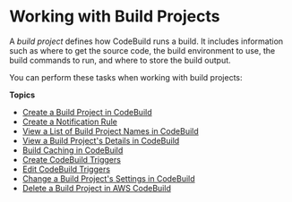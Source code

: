 # Working with Build Projects<a name="working-with-build-projects"></a>

A *build project* defines how CodeBuild runs a build\. It includes information such as where to get the source code, the build environment to use, the build commands to run, and where to store the build output\.

You can perform these tasks when working with build projects:

**Topics**
+ [Create a Build Project in CodeBuild](create-project.md)
+ [Create a Notification Rule](notification-rule-create.md)
+ [View a List of Build Project Names in CodeBuild](view-project-list.md)
+ [View a Build Project's Details in CodeBuild](view-project-details.md)
+ [Build Caching in CodeBuild](build-caching.md)
+ [Create CodeBuild Triggers](trigger-create.md)
+ [Edit CodeBuild Triggers](triggers-edit.md)
+ [Change a Build Project's Settings in CodeBuild](change-project.md)
+ [Delete a Build Project in AWS CodeBuild](delete-project.md)